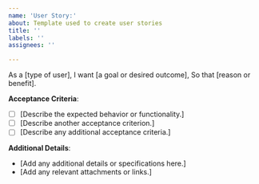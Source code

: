 ```yaml
---
name: 'User Story:'
about: Template used to create user stories
title: ''
labels: ''
assignees: ''

---
```


As a [type of user],
I want [a goal or desired outcome],
So that [reason or benefit].

**Acceptance Criteria**:
- [ ] [Describe the expected behavior or functionality.]
- [ ] [Describe another acceptance criterion.]
- [ ] [Describe any additional acceptance criteria.]

**Additional Details**:
- [Add any additional details or specifications here.]
- [Add any relevant attachments or links.]

